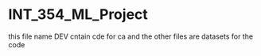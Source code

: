 # INT_354_ML_Project
this file name DEV cntain cde for ca and the other files are datasets for the code
